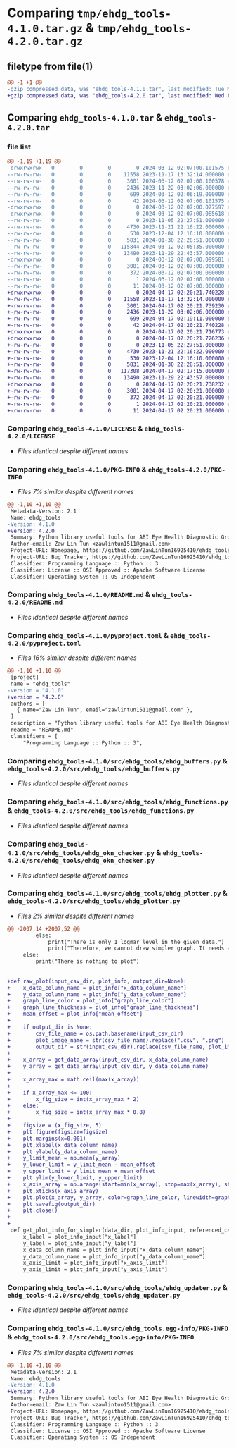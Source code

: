 # Comparing `tmp/ehdg_tools-4.1.0.tar.gz` & `tmp/ehdg_tools-4.2.0.tar.gz`

## filetype from file(1)

```diff
@@ -1 +1 @@
-gzip compressed data, was "ehdg_tools-4.1.0.tar", last modified: Tue Mar 12 02:07:00 2024, max compression
+gzip compressed data, was "ehdg_tools-4.2.0.tar", last modified: Wed Apr 17 02:20:21 2024, max compression
```

## Comparing `ehdg_tools-4.1.0.tar` & `ehdg_tools-4.2.0.tar`

### file list

```diff
@@ -1,19 +1,19 @@
-drwxrwxrwx   0        0        0        0 2024-03-12 02:07:00.101575 ehdg_tools-4.1.0/
--rw-rw-rw-   0        0        0    11558 2023-11-17 13:32:14.000000 ehdg_tools-4.1.0/LICENSE
--rw-rw-rw-   0        0        0     3001 2024-03-12 02:07:00.100578 ehdg_tools-4.1.0/PKG-INFO
--rw-rw-rw-   0        0        0     2436 2023-11-22 03:02:06.000000 ehdg_tools-4.1.0/README.md
--rw-rw-rw-   0        0        0      699 2024-03-12 02:06:19.000000 ehdg_tools-4.1.0/pyproject.toml
--rw-rw-rw-   0        0        0       42 2024-03-12 02:07:00.101575 ehdg_tools-4.1.0/setup.cfg
-drwxrwxrwx   0        0        0        0 2024-03-12 02:07:00.077597 ehdg_tools-4.1.0/src/
-drwxrwxrwx   0        0        0        0 2024-03-12 02:07:00.085618 ehdg_tools-4.1.0/src/ehdg_tools/
--rw-rw-rw-   0        0        0        0 2023-11-05 22:27:51.000000 ehdg_tools-4.1.0/src/ehdg_tools/__init__.py
--rw-rw-rw-   0        0        0     4730 2023-11-21 22:16:22.000000 ehdg_tools-4.1.0/src/ehdg_tools/ehdg_buffers.py
--rw-rw-rw-   0        0        0      530 2023-12-04 12:16:10.000000 ehdg_tools-4.1.0/src/ehdg_tools/ehdg_functions.py
--rw-rw-rw-   0        0        0     5831 2024-01-30 22:28:51.000000 ehdg_tools-4.1.0/src/ehdg_tools/ehdg_okn_checker.py
--rw-rw-rw-   0        0        0   115844 2024-03-12 02:05:35.000000 ehdg_tools-4.1.0/src/ehdg_tools/ehdg_plotter.py
--rw-rw-rw-   0        0        0    13490 2023-11-29 22:43:57.000000 ehdg_tools-4.1.0/src/ehdg_tools/ehdg_updater.py
-drwxrwxrwx   0        0        0        0 2024-03-12 02:07:00.099581 ehdg_tools-4.1.0/src/ehdg_tools.egg-info/
--rw-rw-rw-   0        0        0     3001 2024-03-12 02:07:00.000000 ehdg_tools-4.1.0/src/ehdg_tools.egg-info/PKG-INFO
--rw-rw-rw-   0        0        0      372 2024-03-12 02:07:00.000000 ehdg_tools-4.1.0/src/ehdg_tools.egg-info/SOURCES.txt
--rw-rw-rw-   0        0        0        1 2024-03-12 02:07:00.000000 ehdg_tools-4.1.0/src/ehdg_tools.egg-info/dependency_links.txt
--rw-rw-rw-   0        0        0       11 2024-03-12 02:07:00.000000 ehdg_tools-4.1.0/src/ehdg_tools.egg-info/top_level.txt
+drwxrwxrwx   0        0        0        0 2024-04-17 02:20:21.740228 ehdg_tools-4.2.0/
+-rw-rw-rw-   0        0        0    11558 2023-11-17 13:32:14.000000 ehdg_tools-4.2.0/LICENSE
+-rw-rw-rw-   0        0        0     3001 2024-04-17 02:20:21.739230 ehdg_tools-4.2.0/PKG-INFO
+-rw-rw-rw-   0        0        0     2436 2023-11-22 03:02:06.000000 ehdg_tools-4.2.0/README.md
+-rw-rw-rw-   0        0        0      699 2024-04-17 02:19:11.000000 ehdg_tools-4.2.0/pyproject.toml
+-rw-rw-rw-   0        0        0       42 2024-04-17 02:20:21.740228 ehdg_tools-4.2.0/setup.cfg
+drwxrwxrwx   0        0        0        0 2024-04-17 02:20:21.716773 ehdg_tools-4.2.0/src/
+drwxrwxrwx   0        0        0        0 2024-04-17 02:20:21.726236 ehdg_tools-4.2.0/src/ehdg_tools/
+-rw-rw-rw-   0        0        0        0 2023-11-05 22:27:51.000000 ehdg_tools-4.2.0/src/ehdg_tools/__init__.py
+-rw-rw-rw-   0        0        0     4730 2023-11-21 22:16:22.000000 ehdg_tools-4.2.0/src/ehdg_tools/ehdg_buffers.py
+-rw-rw-rw-   0        0        0      530 2023-12-04 12:16:10.000000 ehdg_tools-4.2.0/src/ehdg_tools/ehdg_functions.py
+-rw-rw-rw-   0        0        0     5831 2024-01-30 22:28:51.000000 ehdg_tools-4.2.0/src/ehdg_tools/ehdg_okn_checker.py
+-rw-rw-rw-   0        0        0   117308 2024-04-17 02:17:15.000000 ehdg_tools-4.2.0/src/ehdg_tools/ehdg_plotter.py
+-rw-rw-rw-   0        0        0    13490 2023-11-29 22:43:57.000000 ehdg_tools-4.2.0/src/ehdg_tools/ehdg_updater.py
+drwxrwxrwx   0        0        0        0 2024-04-17 02:20:21.738232 ehdg_tools-4.2.0/src/ehdg_tools.egg-info/
+-rw-rw-rw-   0        0        0     3001 2024-04-17 02:20:21.000000 ehdg_tools-4.2.0/src/ehdg_tools.egg-info/PKG-INFO
+-rw-rw-rw-   0        0        0      372 2024-04-17 02:20:21.000000 ehdg_tools-4.2.0/src/ehdg_tools.egg-info/SOURCES.txt
+-rw-rw-rw-   0        0        0        1 2024-04-17 02:20:21.000000 ehdg_tools-4.2.0/src/ehdg_tools.egg-info/dependency_links.txt
+-rw-rw-rw-   0        0        0       11 2024-04-17 02:20:21.000000 ehdg_tools-4.2.0/src/ehdg_tools.egg-info/top_level.txt
```

### Comparing `ehdg_tools-4.1.0/LICENSE` & `ehdg_tools-4.2.0/LICENSE`

 * *Files identical despite different names*

### Comparing `ehdg_tools-4.1.0/PKG-INFO` & `ehdg_tools-4.2.0/PKG-INFO`

 * *Files 7% similar despite different names*

```diff
@@ -1,10 +1,10 @@
 Metadata-Version: 2.1
 Name: ehdg_tools
-Version: 4.1.0
+Version: 4.2.0
 Summary: Python library useful tools for ABI Eye Health Diagnostic Group
 Author-email: Zaw Lin Tun <zawlintun1511@gmail.com>
 Project-URL: Homepage, https://github.com/ZawLinTun16925410/ehdg_tools
 Project-URL: Bug Tracker, https://github.com/ZawLinTun16925410/ehdg_tools/issues
 Classifier: Programming Language :: Python :: 3
 Classifier: License :: OSI Approved :: Apache Software License
 Classifier: Operating System :: OS Independent
```

### Comparing `ehdg_tools-4.1.0/README.md` & `ehdg_tools-4.2.0/README.md`

 * *Files identical despite different names*

### Comparing `ehdg_tools-4.1.0/pyproject.toml` & `ehdg_tools-4.2.0/pyproject.toml`

 * *Files 16% similar despite different names*

```diff
@@ -1,10 +1,10 @@
 [project]
 name = "ehdg_tools"
-version = "4.1.0"
+version = "4.2.0"
 authors = [
   { name="Zaw Lin Tun", email="zawlintun1511@gmail.com" },
 ]
 description = "Python library useful tools for ABI Eye Health Diagnostic Group"
 readme = "README.md"
 classifiers = [
     "Programming Language :: Python :: 3",
```

### Comparing `ehdg_tools-4.1.0/src/ehdg_tools/ehdg_buffers.py` & `ehdg_tools-4.2.0/src/ehdg_tools/ehdg_buffers.py`

 * *Files identical despite different names*

### Comparing `ehdg_tools-4.1.0/src/ehdg_tools/ehdg_functions.py` & `ehdg_tools-4.2.0/src/ehdg_tools/ehdg_functions.py`

 * *Files identical despite different names*

### Comparing `ehdg_tools-4.1.0/src/ehdg_tools/ehdg_okn_checker.py` & `ehdg_tools-4.2.0/src/ehdg_tools/ehdg_okn_checker.py`

 * *Files identical despite different names*

### Comparing `ehdg_tools-4.1.0/src/ehdg_tools/ehdg_plotter.py` & `ehdg_tools-4.2.0/src/ehdg_tools/ehdg_plotter.py`

 * *Files 2% similar despite different names*

```diff
@@ -2007,14 +2007,52 @@
         else:
             print("There is only 1 logmar level in the given data.")
             print("Therefore, we cannot draw simpler graph. It needs at least 2 logmar level.")
     else:
         print("There is nothing to plot")
 
 
+def raw_plot(input_csv_dir, plot_info, output_dir=None):
+    x_data_column_name = plot_info["x_data_column_name"]
+    y_data_column_name = plot_info["y_data_column_name"]
+    graph_line_color = plot_info["graph_line_color"]
+    graph_line_thickness = plot_info["graph_line_thickness"]
+    mean_offset = plot_info["mean_offset"]
+
+    if output_dir is None:
+        csv_file_name = os.path.basename(input_csv_dir)
+        plot_image_name = str(csv_file_name).replace(".csv", ".png")
+        output_dir = str(input_csv_dir).replace(csv_file_name, plot_image_name)
+
+    x_array = get_data_array(input_csv_dir, x_data_column_name)
+    y_array = get_data_array(input_csv_dir, y_data_column_name)
+
+    x_array_max = math.ceil(max(x_array))
+
+    if x_array_max <= 100:
+        x_fig_size = int(x_array_max * 2)
+    else:
+        x_fig_size = int(x_array_max * 0.8)
+
+    figsize = (x_fig_size, 5)
+    plt.figure(figsize=figsize)
+    plt.margins(x=0.001)
+    plt.xlabel(x_data_column_name)
+    plt.ylabel(y_data_column_name)
+    y_limit_mean = np.mean(y_array)
+    y_lower_limit = y_limit_mean - mean_offset
+    y_upper_limit = y_limit_mean + mean_offset
+    plt.ylim(y_lower_limit, y_upper_limit)
+    x_axis_array = np.arange(start=min(x_array), stop=max(x_array), step=1)
+    plt.xticks(x_axis_array)
+    plt.plot(x_array, y_array, color=graph_line_color, linewidth=graph_line_thickness)
+    plt.savefig(output_dir)
+    plt.close()
+
+
 def get_plot_info_for_simpler(data_dir, plot_info_input, referenced_csv_dir_input):
     x_label = plot_info_input["x_label"]
     y_label = plot_info_input["y_label"]
     x_data_column_name = plot_info_input["x_data_column_name"]
     y_data_column_name = plot_info_input["y_data_column_name"]
     x_axis_limit = plot_info_input["x_axis_limit"]
     y_axis_limit = plot_info_input["y_axis_limit"]
```

### Comparing `ehdg_tools-4.1.0/src/ehdg_tools/ehdg_updater.py` & `ehdg_tools-4.2.0/src/ehdg_tools/ehdg_updater.py`

 * *Files identical despite different names*

### Comparing `ehdg_tools-4.1.0/src/ehdg_tools.egg-info/PKG-INFO` & `ehdg_tools-4.2.0/src/ehdg_tools.egg-info/PKG-INFO`

 * *Files 7% similar despite different names*

```diff
@@ -1,10 +1,10 @@
 Metadata-Version: 2.1
 Name: ehdg_tools
-Version: 4.1.0
+Version: 4.2.0
 Summary: Python library useful tools for ABI Eye Health Diagnostic Group
 Author-email: Zaw Lin Tun <zawlintun1511@gmail.com>
 Project-URL: Homepage, https://github.com/ZawLinTun16925410/ehdg_tools
 Project-URL: Bug Tracker, https://github.com/ZawLinTun16925410/ehdg_tools/issues
 Classifier: Programming Language :: Python :: 3
 Classifier: License :: OSI Approved :: Apache Software License
 Classifier: Operating System :: OS Independent
```

